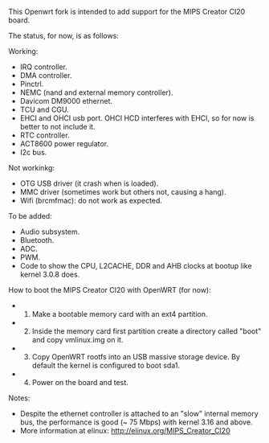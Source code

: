 This Openwrt fork is intended to add support for the MIPS Creator CI20 board.

The status, for now, is as follows:

Working:
- IRQ controller.
- DMA controller.
- Pinctrl.
- NEMC (nand and external memory controller).
- Davicom DM9000 ethernet.
- TCU and CGU.
- EHCI and OHCI usb port. OHCI HCD interferes with EHCI, so for now is better to not include it.
- RTC controller.
- ACT8600 power regulator.
- I2c bus.

Not workinkg:
- OTG USB driver (it crash when is loaded).
- MMC driver (sometimes work but others not, causing a hang).
- Wifi (brcmfmac): do not work as expected.

To be added:
- Audio subsystem.
- Bluetooth.
- ADC.
- PWM.
- Code to show the CPU, L2CACHE, DDR and AHB clocks at bootup like kernel 3.0.8 does.

How to boot the MIPS Creator CI20 with OpenWRT (for now):
- 1. Make a bootable memory card with an ext4 partition.
- 2. Inside the memory card first partition create a directory called "boot" and copy vmlinux.img on it.
- 3. Copy OpenWRT rootfs into an USB massive storage device. By default the kernel is configured to boot sda1.
- 4. Power on the board and test.

Notes:
- Despite the ethernet controller is attached to an "slow" internal memory bus, the performance is good (~ 75 Mbps) with kernel 3.16 and above.
- More information at elinux: http://elinux.org/MIPS_Creator_CI20
